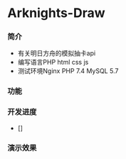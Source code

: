 # Arknights-Draw
### 简介
- 有关明日方舟的模拟抽卡api
- 编写语言PHP html css js
- 测试环境Nginx PHP 7.4 MySQL 5.7

### 功能

### 开发进度
- []
### 演示效果